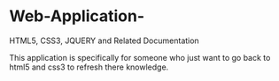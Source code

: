 # Web-Application-
HTML5, CSS3, JQUERY and Related Documentation

This application is specifically for someone who just want to go back to html5 and css3 to refresh there knowledge.
